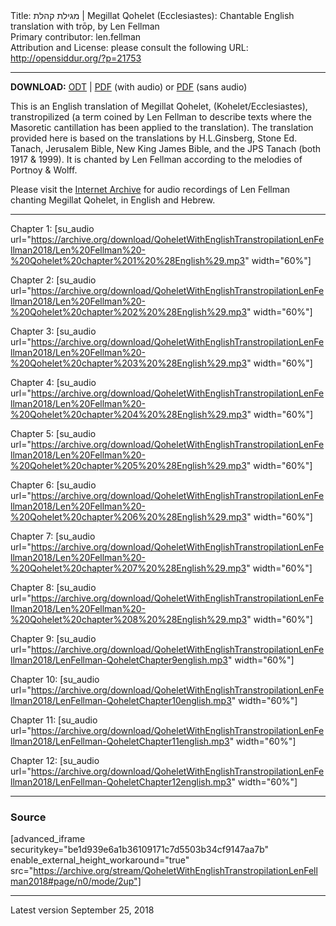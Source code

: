 <html>
<head></head>
<body>
Title: מגילת קהלת | Megillat Qohelet (Ecclesiastes): Chantable English translation with trōp, by Len Fellman<br />
Primary contributor: len.fellman<br />
Attribution and License: please consult the following URL: <a href="http://opensiddur.org/?p=21753">http://opensiddur.org/?p=21753</a>
<p />
<hr />

<style type="text/css" media="all">.printfriendly {display: none!important;}</style>

<strong>DOWNLOAD:</strong> <a href="https://archive.org/download/QoheletWithEnglishTranstropilationLenFellman2018/Qohelet%20-%20English%20transtropilation%20%28Len%20Fellman%202018%29.odt">ODT</a> | <a href="https://archive.org/download/QoheletWithEnglishTranstropilationLenFellman2018/Qohelet%20-%20English%20transtropilation%20with%20audio%20%28Len%20Fellman%202018%29.pdf">PDF</a> (with audio) or <a href="https://archive.org/download/QoheletWithEnglishTranstropilationLenFellman2018/Qohelet-EnglishTranstropilationlenFellman2018.pdf">PDF</a> (sans audio)


This is an English translation of Megillat Qohelet, (Kohelet/Ecclesiastes), transtropilized (a term coined by Len Fellman to describe texts where the Masoretic cantillation has been applied to the translation). The translation provided here is based on the translations by H.L.Ginsberg, Stone Ed. Tanach, Jerusalem Bible, New King James Bible, and the JPS Tanach (both 1917 & 1999). It is chanted by Len Fellman according to the melodies of Portnoy & Wolff. 

Please visit the <a href="https://archive.org/details/QoheletWithEnglishTranstropilationLenFellman2018">Internet Archive</a> for audio recordings of Len Fellman chanting Megillat Qohelet, in English and Hebrew.

<hr />

Chapter 1: [su_audio url="https://archive.org/download/QoheletWithEnglishTranstropilationLenFellman2018/Len%20Fellman%20-%20Qohelet%20chapter%201%20%28English%29.mp3" width="60%"]

Chapter 2: [su_audio url="https://archive.org/download/QoheletWithEnglishTranstropilationLenFellman2018/Len%20Fellman%20-%20Qohelet%20chapter%202%20%28English%29.mp3" width="60%"]

Chapter 3: [su_audio url="https://archive.org/download/QoheletWithEnglishTranstropilationLenFellman2018/Len%20Fellman%20-%20Qohelet%20chapter%203%20%28English%29.mp3" width="60%"]

Chapter 4: [su_audio url="https://archive.org/download/QoheletWithEnglishTranstropilationLenFellman2018/Len%20Fellman%20-%20Qohelet%20chapter%204%20%28English%29.mp3" width="60%"]

Chapter 5: [su_audio url="https://archive.org/download/QoheletWithEnglishTranstropilationLenFellman2018/Len%20Fellman%20-%20Qohelet%20chapter%205%20%28English%29.mp3" width="60%"]

Chapter 6: [su_audio url="https://archive.org/download/QoheletWithEnglishTranstropilationLenFellman2018/Len%20Fellman%20-%20Qohelet%20chapter%206%20%28English%29.mp3" width="60%"]

Chapter 7: [su_audio url="https://archive.org/download/QoheletWithEnglishTranstropilationLenFellman2018/Len%20Fellman%20-%20Qohelet%20chapter%207%20%28English%29.mp3" width="60%"]

Chapter 8: [su_audio url="https://archive.org/download/QoheletWithEnglishTranstropilationLenFellman2018/Len%20Fellman%20-%20Qohelet%20chapter%208%20%28English%29.mp3" width="60%"]

Chapter 9: [su_audio url="https://archive.org/download/QoheletWithEnglishTranstropilationLenFellman2018/LenFellman-QoheletChapter9english.mp3" width="60%"]

Chapter 10: [su_audio url="https://archive.org/download/QoheletWithEnglishTranstropilationLenFellman2018/LenFellman-QoheletChapter10english.mp3" width="60%"]

Chapter 11: [su_audio url="https://archive.org/download/QoheletWithEnglishTranstropilationLenFellman2018/LenFellman-QoheletChapter11english.mp3" width="60%"]

Chapter 12: [su_audio url="https://archive.org/download/QoheletWithEnglishTranstropilationLenFellman2018/LenFellman-QoheletChapter12english.mp3" width="60%"]


<hr />

<h3>Source</h3>

[advanced_iframe securitykey="be1d939e6a1b36109171c7d5503b34cf9147aa7b" enable_external_height_workaround="true" src="https://archive.org/stream/QoheletWithEnglishTranstropilationLenFellman2018#page/n0/mode/2up"]

<hr />

Latest version September 25, 2018
</body>
</html>